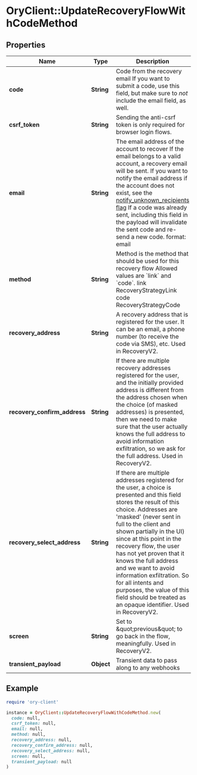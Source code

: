 # OryClient::UpdateRecoveryFlowWithCodeMethod

## Properties

| Name | Type | Description | Notes |
| ---- | ---- | ----------- | ----- |
| **code** | **String** | Code from the recovery email  If you want to submit a code, use this field, but make sure to _not_ include the email field, as well. | [optional] |
| **csrf_token** | **String** | Sending the anti-csrf token is only required for browser login flows. | [optional] |
| **email** | **String** | The email address of the account to recover  If the email belongs to a valid account, a recovery email will be sent.  If you want to notify the email address if the account does not exist, see the [notify_unknown_recipients flag](https://www.ory.sh/docs/kratos/self-service/flows/account-recovery-password-reset#attempted-recovery-notifications)  If a code was already sent, including this field in the payload will invalidate the sent code and re-send a new code.  format: email | [optional] |
| **method** | **String** | Method is the method that should be used for this recovery flow  Allowed values are &#x60;link&#x60; and &#x60;code&#x60;. link RecoveryStrategyLink code RecoveryStrategyCode |  |
| **recovery_address** | **String** | A recovery address that is registered for the user. It can be an email, a phone number (to receive the code via SMS), etc. Used in RecoveryV2. | [optional] |
| **recovery_confirm_address** | **String** | If there are multiple recovery addresses registered for the user, and the initially provided address is different from the address chosen when the choice (of masked addresses) is presented, then we need to make sure that the user actually knows the full address to avoid information exfiltration, so we ask for the full address. Used in RecoveryV2. | [optional] |
| **recovery_select_address** | **String** | If there are multiple addresses registered for the user, a choice is presented and this field stores the result of this choice. Addresses are &#39;masked&#39; (never sent in full to the client and shown partially in the UI) since at this point in the recovery flow, the user has not yet proven that it knows the full address and we want to avoid information exfiltration. So for all intents and purposes, the value of this field should be treated as an opaque identifier. Used in RecoveryV2. | [optional] |
| **screen** | **String** | Set to \&quot;previous\&quot; to go back in the flow, meaningfully. Used in RecoveryV2. | [optional] |
| **transient_payload** | **Object** | Transient data to pass along to any webhooks | [optional] |

## Example

```ruby
require 'ory-client'

instance = OryClient::UpdateRecoveryFlowWithCodeMethod.new(
  code: null,
  csrf_token: null,
  email: null,
  method: null,
  recovery_address: null,
  recovery_confirm_address: null,
  recovery_select_address: null,
  screen: null,
  transient_payload: null
)
```

